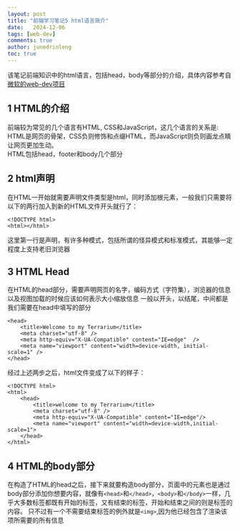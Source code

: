 ```yaml
---
layout: post
title: "前端学习笔记5 html语言简介"
date:   2024-12-06
tags: [web-dev]
comments: true
author: junedrinleng
toc: true
---
```


该笔记前端知识中的html语言，包括head，body等部分的介绍，具体内容参考自[微软的web-dev项目](https://github.com/microsoft/Web-Dev-For-Beginners/blob/main/3-terrarium/1-intro-to-html/translations/README.zh-cn.md)
<!-- more -->

## 1 HTML的介绍
前端较为常见的几个语言有HTML, CSS和JavaScript，这几个语言的关系是:  
HTML是网页的骨架，CSS负则修饰和点缀HTML，而JavaScript则负则画龙点睛让网页更加生动。  
HTML包括head，footer和body几个部分
## 2 html声明
在HTML一开始就需要声明文件类型是html，同时添加根元素，一般我们只需要将以下的两行加入到新的HTML文件开头就行了：
~~~
<!DOCTYPE html>
<html></html>
~~~
这里第一行是声明，有许多种模式，包括所谓的怪异模式和标准模式，其能够一定程度上支持老旧浏览器
## 3 HTML Head
在HTML的head部分，需要声明网页的名字，编码方式（字符集），浏览器的信息以及视图加载的时候应该如何表示大小缩放信息
一般以<head>开头，以</head>结尾，中间都是我们需要在head中填写的部分
~~~
<head>
    <title>Welcome to my Terrarium</title>
    <meta charset="utf-8" />
    <meta http-equiv="X-UA-Compatible" content="IE=edge"  />
    <meta name="viewport" content="width=device-width, initial-scale=1" />
</head>
~~~
经过上述两步之后，html文件变成了以下的样子：
~~~
<!DOCTYPE html>
<html>
    <head>
        <title>welcome to my Terrarium</title>
        <meta charset="utf-8" />
        <meta http-equiv="X-UA-Compatible" content="IE=edge"/>
        <meta name="viewport" content="width=device-width,initial-scale=1">
    </head>
</html>
~~~
## 4 HTML的body部分
在构造了HTML的head之后，接下来就要构造body部分，页面中的元素也是通过body部分添加你想要内容，就像有`<head>`和`</head>`，`<body>`和`</body>`一样，几乎大多数标签都既有开始的标签，又有结束的标签，开始和结束之间的则是标签的内容。
只不过有一个不需要结束标签的例外就是`<img>`,因为他已经包含了渲染该项所需要的所有信息